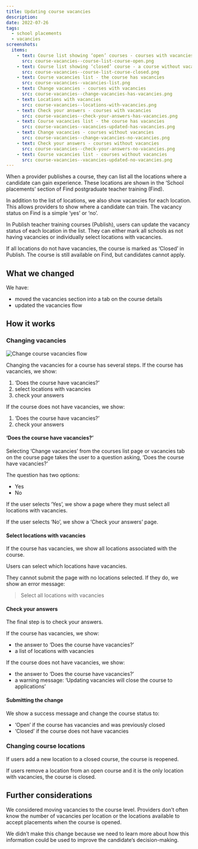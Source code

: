```yaml
---
title: Updating course vacancies
description:
date: 2022-07-26
tags:
  - school placements
  - vacancies
screenshots:
  items:
    - text: Course list showing ‘open’ courses - courses with vacancies
      src: course-vacancies--course-list-course-open.png
    - text: Course list showing ‘closed’ course - a course without vacancies
      src: course-vacancies--course-list-course-closed.png
    - text: Course vacancies list - the course has vacancies
      src: course-vacancies--vacancies-list.png
    - text: Change vacancies - courses with vacancies
      src: course-vacancies--change-vacancies-has-vacancies.png
    - text: Locations with vacancies
      src: course-vacancies--locations-with-vacancies.png
    - text: Check your answers - courses with vacancies
      src: course-vacancies--check-your-answers-has-vacancies.png
    - text: Course vacancies list - the course has vacancies
      src: course-vacancies--vacancies-updated-has-vacancies.png
    - text: Change vacancies - courses without vacancies
      src: course-vacancies--change-vacancies-no-vacancies.png
    - text: Check your answers - courses without vacancies
      src: course-vacancies--check-your-answers-no-vacancies.png
    - text: Course vacancies list - courses without vacancies
      src: course-vacancies--vacancies-updated-no-vacancies.png
---
```


When a provider publishes a course, they can list all the locations where a candidate can gain experience. These locations are shown in the ‘School placements’ section of Find postgraduate teacher training (Find).

In addition to the list of locations, we also show vacancies for each location. This allows providers to show where a candidate can train. The vacancy status on Find is a simple ‘yes’ or ‘no’.

In Publish teacher training courses (Publish), users can update the vacancy status of each location in the list. They can either mark all schools as not having vacancies or individually select locations with vacancies.

If all locations do not have vacancies, the course is marked as ‘Closed’ in Publish. The course is still available on Find, but candidates cannot apply.

## What we changed

We have:

- moved the vacancies section into a tab on the course details
- updated the vacancies flow

## How it works

### Changing vacancies

![Change course vacancies flow](course-vacancies--flow.png "Change course vacancies flow")

Changing the vacancies for a course has several steps. If the course has vacancies, we show:

1. ‘Does the course have vacancies?’
2. select locations with vacancies
3. check your answers

If the course does not have vacancies, we show:

1. ‘Does the course have vacancies?’
2. check your answers

#### ‘Does the course have vacancies?’

Selecting ‘Change vacancies’ from the courses list page or vacancies tab on the course page takes the user to a question asking, ‘Does the course have vacancies?’

The question has two options:

- Yes
- No

If the user selects ‘Yes’, we show a page where they must select all locations with vacancies.

If the user selects ‘No’, we show a ‘Check your answers’ page.

#### Select locations with vacancies

If the course has vacancies, we show all locations associated with the course.

Users can select which locations have vacancies.

They cannot submit the page with no locations selected. If they do, we show an error message:

> Select all locations with vacancies

#### Check your answers

The final step is to check your answers.

If the course has vacancies, we show:

- the answer to ‘Does the course have vacancies?’
- a list of locations with vacancies

If the course does not have vacancies, we show:

- the answer to ‘Does the course have vacancies?’
- a warning message: ‘Updating vacancies will close the course to applications’

#### Submitting the change

We show a success message and change the course status to:

- ‘Open’ if the course has vacancies and was previously closed
- ‘Closed’ if the course does not have vacancies

### Changing course locations

If users add a new location to a closed course, the course is reopened.

If users remove a location from an open course and it is the only location with vacancies, the course is closed.

## Further considerations

We considered moving vacancies to the course level. Providers don’t often know the number of vacancies per location or the locations available to accept placements when the course is opened.

We didn’t make this change because we need to learn more about how this information could be used to improve the candidate’s decision-making.
